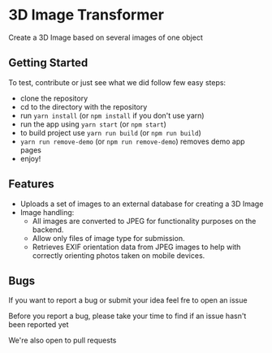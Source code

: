 # 3D Image Transformer
Create a 3D Image based on several images of one object

## Getting Started
To test, contribute or just see what we did follow few easy steps:
- clone the repository
- cd to the directory with the repository
- run `yarn install` (or `npm install` if you don't use yarn)
- run the app using `yarn start` (or `npm start`)
- to build project use `yarn run build` (or `npm run build`)
- `yarn run remove-demo` (or `npm run remove-demo`) removes demo app pages
- enjoy!

## Features
- Uploads a set of images to an external database for creating a 3D Image
- Image handling:
  - All images are converted to JPEG for functionality purposes on the backend.
  - Allow only files of image type for submission.
  - Retrieves EXIF orientation data from JPEG images to help with correctly orienting photos taken on mobile devices.

## Bugs
If you want to report a bug or submit your idea feel fre to open an issue

Before you report a bug, please take your time to find if an issue hasn't been reported yet

We're also open to pull requests

